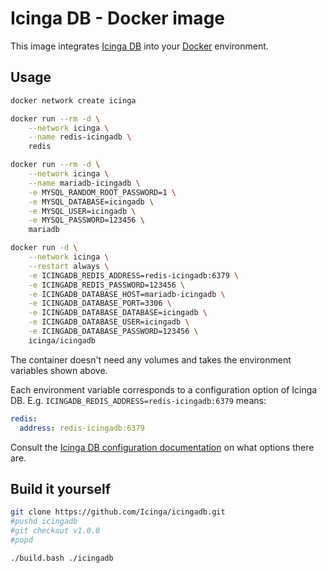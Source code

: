 <!-- Icinga DB Docker image | (c) 2020 Icinga GmbH | GPLv2+ -->

# Icinga DB - Docker image

This image integrates [Icinga DB] into your [Docker] environment.

## Usage

```bash
docker network create icinga

docker run --rm -d \
	--network icinga \
	--name redis-icingadb \
	redis

docker run --rm -d \
	--network icinga \
	--name mariadb-icingadb \
	-e MYSQL_RANDOM_ROOT_PASSWORD=1 \
	-e MYSQL_DATABASE=icingadb \
	-e MYSQL_USER=icingadb \
	-e MYSQL_PASSWORD=123456 \
	mariadb

docker run -d \
	--network icinga \
	--restart always \
	-e ICINGADB_REDIS_ADDRESS=redis-icingadb:6379 \
	-e ICINGADB_REDIS_PASSWORD=123456 \
	-e ICINGADB_DATABASE_HOST=mariadb-icingadb \
	-e ICINGADB_DATABASE_PORT=3306 \
	-e ICINGADB_DATABASE_DATABASE=icingadb \
	-e ICINGADB_DATABASE_USER=icingadb \
	-e ICINGADB_DATABASE_PASSWORD=123456 \
	icinga/icingadb
```

The container doesn't need any volumes and
takes the environment variables shown above.

Each environment variable corresponds to a configuration option of Icinga DB.
E.g. `ICINGADB_REDIS_ADDRESS=redis-icingadb:6379` means:

```yaml
redis:
  address: redis-icingadb:6379
```

Consult the [Icinga DB configuration documentation] on what options there are.

## Build it yourself

```bash
git clone https://github.com/Icinga/icingadb.git
#pushd icingadb
#git checkout v1.0.0
#popd

./build.bash ./icingadb
```

[Icinga DB]: https://github.com/Icinga/icingadb
[Docker]: https://www.docker.com
[Icinga DB configuration documentation]: https://icinga.com/docs/icingadb/latest/doc/03-Configuration/

